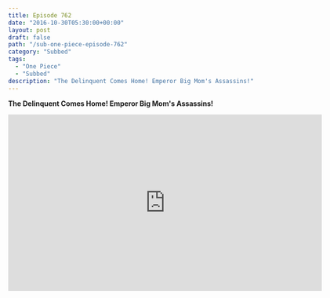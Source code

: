 ```yaml
---
title: Episode 762
date: "2016-10-30T05:30:00+00:00"
layout: post
draft: false
path: "/sub-one-piece-episode-762"
category: "Subbed"
tags:
  - "One Piece"
  - "Subbed"
description: "The Delinquent Comes Home! Emperor Big Mom's Assassins!"
---
```


**The Delinquent Comes Home! Emperor Big Mom's Assassins!**

<iframe width="640" height="360" src="https://www.rapidvideo.com/e/G6FRPGT0HG" frameborder="0" marginwidth=0 marginheight=0 scrolling=no allowfullscreen></iframe>

